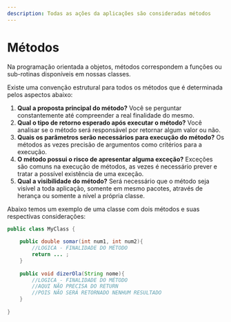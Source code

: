```yaml
---
description: Todas as ações da aplicações são consideradas métodos
---
```


# Métodos



Na programação orientada a objetos, métodos correspondem a funções ou sub-rotinas disponíveis em nossas classes.

Existe uma convenção estrutural para todos os métodos que é determinada pelos aspectos abaixo:

1. **Qual a proposta principal do método?** Você se perguntar constantemente até compreender a real finalidade do mesmo.
2. **Qual o tipo de retorno esperado após executar o método?** Você analisar se o método será responsável por retornar algum valor ou não.
3. **Quais os parâmetros serão necessários para execução do método?** Os métodos as vezes precisão de argumentos como critérios para a execução.
4. **O método possui o risco de apresentar alguma exceção?** Exceções são comuns na execução de métodos, as vezes é necessário prever e tratar a possível existência de uma exceção.
5. **Qual a visibilidade do método?** Será necessário que o método seja visível a toda aplicação, somente em mesmo pacotes, através de herança ou somente a nível a própria classe.

Abaixo temos um exemplo de uma classe com dois métodos e suas respectivas considerações:

```java
public class MyClass {
	
	public double somar(int num1, int num2){
		//LOGICA - FINALIDADE DO MÉTODO
		return ... ;
	}
	
	public void dizerOla(String nome){
		//LOGICA - FINALIDADE DO MÉTODO
		//AQUI NÃO PRECISA DO RETURN
		//POIS NÃO SERÁ RETORNADO NENHUM RESULTADO
	}
	
}
```
